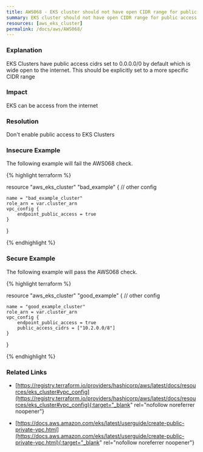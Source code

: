 ```yaml
---
title: AWS068 - EKS cluster should not have open CIDR range for public access
summary: EKS cluster should not have open CIDR range for public access 
resources: [aws_eks_cluster] 
permalink: /docs/aws/AWS068/
---
```

### Explanation


EKS Clusters have public access cidrs set to 0.0.0.0/0 by default which is wide open to the internet. This should be explicitly set to a more specific CIDR range


### Impact
EKS can be access from the internet

### Resolution
Don't enable public access to EKS Clusters



### Insecure Example

The following example will fail the AWS068 check.

{% highlight terraform %}

resource "aws_eks_cluster" "bad_example" {
    // other config 

    name = "bad_example_cluster"
    role_arn = var.cluster_arn
    vpc_config {
        endpoint_public_access = true
    }
}

{% endhighlight %}



### Secure Example

The following example will pass the AWS068 check.

{% highlight terraform %}

resource "aws_eks_cluster" "good_example" {
    // other config 

    name = "good_example_cluster"
    role_arn = var.cluster_arn
    vpc_config {
        endpoint_public_access = true
        public_access_cidrs = ["10.2.0.0/8"]
    }
}

{% endhighlight %}



### Related Links


- [https://registry.terraform.io/providers/hashicorp/aws/latest/docs/resources/eks_cluster#vpc_config](https://registry.terraform.io/providers/hashicorp/aws/latest/docs/resources/eks_cluster#vpc_config){:target="_blank" rel="nofollow noreferrer noopener"}

- [https://docs.aws.amazon.com/eks/latest/userguide/create-public-private-vpc.html](https://docs.aws.amazon.com/eks/latest/userguide/create-public-private-vpc.html){:target="_blank" rel="nofollow noreferrer noopener"}


